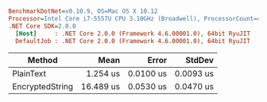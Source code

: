 ``` ini

BenchmarkDotNet=v0.10.9, OS=Mac OS X 10.12
Processor=Intel Core i7-5557U CPU 3.10GHz (Broadwell), ProcessorCount=4
.NET Core SDK=2.0.0
  [Host]     : .NET Core 2.0.0 (Framework 4.6.00001.0), 64bit RyuJIT
  DefaultJob : .NET Core 2.0.0 (Framework 4.6.00001.0), 64bit RyuJIT


```
 |          Method |      Mean |     Error |    StdDev |
 |---------------- |----------:|----------:|----------:|
 |       PlainText |  1.254 us | 0.0100 us | 0.0093 us |
 | EncryptedString | 16.489 us | 0.0530 us | 0.0470 us |
